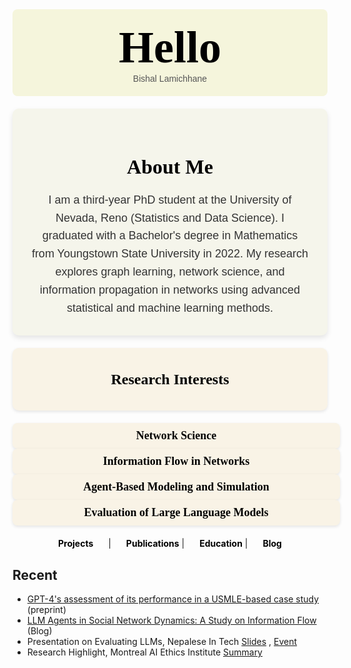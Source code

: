 <div style="background-color: beige; padding: 20px; text-align: center; border-radius: 8px;">
  <h1 style="font-size: 72px; font-family: 'Georgia', serif; font-weight: bold; margin: 0; color: black;">
    Hello 
  </h1>
  <p style="font-family: 'Arial', sans-serif; font-size: 14px; margin: 0; color: #555;">Bishal Lamichhane</p>
</div>



<div style="background-color: #f5f5eb; padding: 30px; border-radius: 10px; text-align: center; margin: 20px auto; max-width: 800px; box-shadow: 0 4px 8px rgba(0, 0, 0, 0.1);">
  <h2 style="font-family: 'Georgia', serif; font-size: 32px; font-weight: bold; color: black; margin-bottom: 20px;">About Me</h2>
  <p style="font-family: 'Arial', sans-serif; font-size: 18px; color: #333; line-height: 1.6; margin: 0;">
    I am a third-year PhD student at the University of Nevada, Reno (Statistics and Data Science). I graduated with a Bachelor's degree in Mathematics from Youngstown State University in 2022. My research explores graph learning, network science, and information propagation in networks using advanced statistical and machine learning methods.
  </p>
</div>

<div style="display: flex; justify-content: center; align-items: center; height: 100px; background-color: #f9f3e6; border-radius: 10px; box-shadow: 0 2px 5px rgba(0, 0, 0, 0.1); margin: 20px auto; max-width: 800px;">
  <h2 style="font-family: 'Times New Roman', serif; font-size: 24px; font-weight: bold; color: black; margin: 0;">Research Interests</h2>
</div>

  <div style="background-color: #f9f3e6; padding: 10px; border-radius: 8px; text-align: center; width: 100%; box-shadow: 0 2px 5px rgba(0, 0, 0, 0.1);">
    <p style="font-family: 'Times New Roman', serif; font-size: 18px; font-weight: bold; color: black; margin: 0;">Network Science</p>
  </div>
  <div style="background-color: #f9f3e6; padding: 10px; border-radius: 8px; text-align: center; width: 100%; box-shadow: 0 2px 5px rgba(0, 0, 0, 0.1);">
    <p style="font-family: 'Times New Roman', serif; font-size: 18px; font-weight: bold; color: black; margin: 0;">Information Flow in Networks</p>
  </div>
  <div style="background-color: #f9f3e6; padding: 10px; border-radius: 8px; text-align: center; width: 100%; box-shadow: 0 2px 5px rgba(0, 0, 0, 0.1);">
    <p style="font-family: 'Times New Roman', serif; font-size: 18px; font-weight: bold; color: black; margin: 0;">Agent-Based Modeling and Simulation</p>
  </div>
    <div style="background-color: #f9f3e6; padding: 10px; border-radius: 8px; text-align: center; width: 100%; box-shadow: 0 2px 5px rgba(0, 0, 0, 0.1);">
    <p style="font-family: 'Times New Roman', serif; font-size: 18px; font-weight: bold; color: black; margin: 0;">Evaluation of Large Language Models</p>
  </div>
</div>



<div style="text-align: center; margin-top: 20px;">
  <strong><a href="Projects.md" style="margin-right: 20px; text-decoration: none; color: black;">Projects</a></strong>
  |
  <strong><a href="Publications.md" style="margin-left: 20px; text-decoration: none; color: black;">Publications</a></strong>
  |
  <strong><a href="Education.md" style="margin-left: 20px; text-decoration: none; color: black;">Education</a></strong>
  |
  <strong><a href="Blogs.md" style="margin-left: 20px; text-decoration: none; color: black;">Blog</a></strong>
</div>

## Recent 

- [GPT-4's assessment of its performance in a USMLE-based case study](https://arxiv.org/abs/2402.09654) (preprint)
- [LLM Agents in Social Network Dynamics: A Study on Information Flow](https://medium.com/@blamichhane314/llm-agents-in-social-network-dynamics-a-study-on-information-flow-6796d1107297) (Blog)
- Presentation on Evaluating LLMs, Nepalese In Tech  [Slides](https://drive.google.com/file/d/1TTVFbLfA9ddQobyPSNkM1V4rTyH-6QiD/view?usp=share_link) , [Event](https://drive.google.com/file/d/1rlKAqYpTEyUPsEsPPWUyXdue1Cba0IB9/view?usp=share_link)
- Research Highlight, Montreal AI Ethics Institute  [Summary](https://montrealethics.ai/the-confidence-competence-gap-in-large-language-models-a-cognitive-study/)

